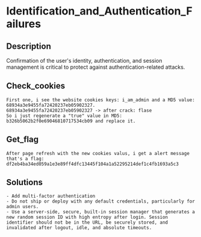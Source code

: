 # Identification_and_Authentication_Failures

## Description

Confirmation of the user's identity, authentication, and session management is critical to protect against authentication-related attacks.

## Check_cookies

    First one, i see the website cookies keys: i_am_admin and a MD5 value: 68934a3e9455fa72420237eb05902327.
    68934a3e9455fa72420237eb05902327 -> after crack: flase
    So i just regenerate a "true" value in MD5: b326b5062b2f0e69046810717534cb09 and replace it.

## Get_flag

    After page refresh with the new cookies valus, i get a alert message that's a flag: df2eb4ba34ed059a1e3e89ff4dfc13445f104a1a52295214def1c4fb1693a5c3

## Solutions

    - Add multi-factor authentication
    - Do not ship or deploy with any default credentials, particularly for admin users.
    - Use a server-side, secure, built-in session manager that generates a new random session ID with high entropy after login. Session identifier should not be in the URL, be securely stored, and invalidated after logout, idle, and absolute timeouts.